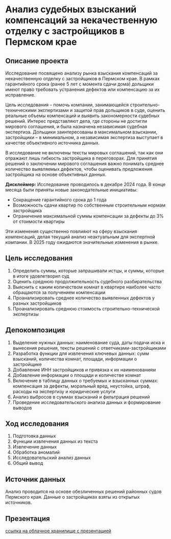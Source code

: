 # Анализ судебных взысканий компенсаций за некачественную отделку с застройщиков в Пермском крае

## Описание проекта
Исследование посвящено анализу рынка взыскания компенсаций за некачественную отделку с застройщиков в Пермском крае. В рамках гарантийного срока (ранее 5 лет с момента сдачи дома) дольщики имеют право требовать устранения дефектов или компенсацию за их исправление.

Цель исследования – помочь компании, занимающейся строительно-техническими экспертизами и защитой прав дольщиков в суде, оценить реальные объемы компенсаций и выявить закономерности судебных решений. Интерес представляют дела, где стороны не достигли мирового соглашения, и была назначена независимая судебная экспертиза. Дольщики заинтересованы в максимальном взыскании, застройщики – в минимальном, а независимая экспертиза выступает в качестве объективного источника данных.

В исследование не включены тексты мировых соглашений, так как они отражают лишь гибкость застройщика в переговорах. Для принятия решений о заключении мирового соглашения важно понимать среднее количество выявляемых дефектов, чтобы оценивать предложения застройщика на основе объективных данных.

**Дисклеймер:** Исследование проводилось в декабре 2024 года. В конце месяца были приняты новые законодательные инициативы:

* Сокращение гарантийного срока до 1 года
* Возможность сдачи квартир по собственным строительным нормам застройщика
* Ограничение максимальной суммы компенсации за дефекты до 3% от стоимости квартиры

Эти изменения существенно повлияют на сферу взыскания компенсаций, делая текущий анализ неактуальным для экспертной компании. В 2025 году ожидаются значительные изменения в рынке.

## Цель исследования

1. Определить суммы, которые запрашивали истцы, и суммы, которые в итоге удовлетворил суд
2. Оценить среднюю продолжительность судебного разбирательства
3. Выяснить с каким количеством комнат в квартире наиболее часто обращаются за получением компенсации
4. Проанализировать среднее количество выявленных дефектов у разных застройщиков
5. Проанализировать среднюю стоимость строительно-технической экспертизы

## Депокомпозиция

1. Выделение нужных данных: наименование суда, даты подачи иска и вынесения решения, тексты решений с ответчиками-застройщиками
2. Разработка функции для извлечения ключевых данных: сумм взысканий, количества комнат, площади, информации о застройщике
3. Добавление ИНН застройщиков и привязка к их наименованиям
4. Добавление информации о площади и количестве комнат
5. Включение в таблицу данных о требуемых и взысканных суммах: компенсация за дефекты, моральный вред, неустойка, штраф, расходы на экспертизу и юридические услуги
6. Анализ выбросов в суммах взысканий и фильтрация решений
7. Проведение исследовательского анализа данных и формирование выводов

## Ход исследования

1. Подготовка данных
2. Функции извлечения данных из текста
3. Извлечение данных
4. Обработка аномалий
5. Исследовательский анализ данных
6. Общий вывод

## Источник данных

Анализ проводится на основе обезличенных решений районных судов Пермского края. Данные о застройщиках взяты из открытых источников.

## Презентация

<a href="https://drive.google.com/file/d/1v2eeliGBh-I6vCfnCIGFB3F-XyiX6mrf/view?usp=sharing">ссылка на облачное хранилище с презентацией</a>